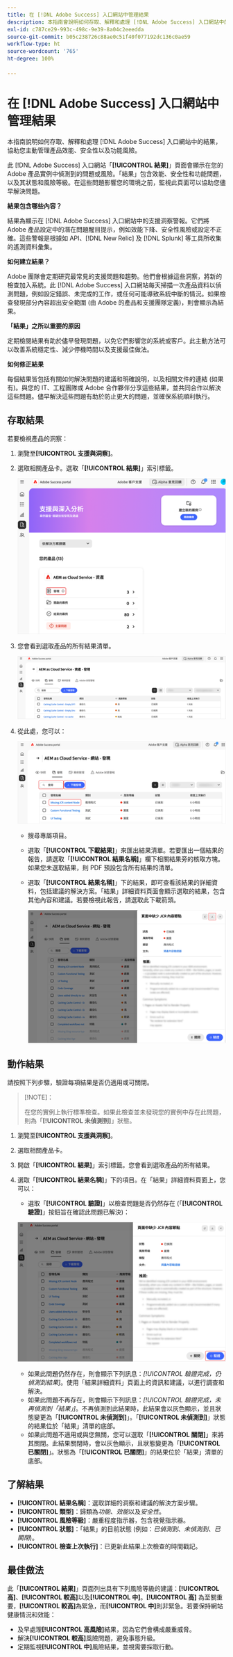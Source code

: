 ```yaml
---
title: 在 [!DNL Adobe Success] 入口網站中管理結果
description: 本指南會說明如何存取、解釋和處理 [!DNL Adobe Success] 入口網站中的結果，協助您主動管理產品效能、安全性以及功能風險。
exl-id: c787ce29-993c-498c-9e39-8a04c2eeedda
source-git-commit: b05c238726c88ae0c51f40f077192dc136c0ae59
workflow-type: ht
source-wordcount: '765'
ht-degree: 100%

---
```


# 在 [!DNL Adobe Success] 入口網站中管理結果

本指南說明如何存取、解釋和處理 [!DNL Adobe Success] 入口網站中的結果，協助您主動管理產品效能、安全性以及功能風險。

此 [!DNL Adobe Success] 入口網站「**[!UICONTROL 結果]**」頁面會顯示在您的 Adobe 產品實例中偵測到的問題或風險。「結果」包含效能、安全性和功能問題，以及其狀態和風險等級。在這些問題影響您的環境之前，監視此頁面可以協助您儘早解決問題。

**結果包含哪些內容？**

結果為顯示在 [!DNL Adobe Success] 入口網站中的支援洞察警報。它們將 Adobe 產品設定中的潛在問題醒目提示，例如效能下降、安全性風險或設定不正確。這些警報是根據如 API、[!DNL New Relic] 及 [!DNL Splunk] 等工具所收集的遙測資料彙集。

**如何建立結果？**

Adobe 團隊會定期研究最常見的支援問題和趨勢。他們會根據這些洞察，將新的檢查加入系統。此 [!DNL Adobe Success] 入口網站每天掃描一次產品資料以偵測問題，例如設定錯誤、未完成的工作，或任何可能導致系統中斷的情況。如果檢查發現部分內容超出安全範圍 (由 Adobe 的產品和支援團隊定義)，則會顯示為結果。

**「結果」之所以重要的原因**

定期檢閱結果有助於儘早發現問題，以免它們影響您的系統或客戶。此主動方法可以改善系統穩定性、減少停機時間以及支援最佳做法。

**如何修正結果**

每個結果皆包括有關如何解決問題的建議和明確說明，以及相關文件的連結 (如果有)。與您的 IT、工程團隊或 Adobe 合作夥伴分享這些結果，並共同合作以解決這些問題。儘早解決這些問題有助於防止更大的問題，並確保系統順利執行。


## 存取結果

若要檢視產品的洞察：

1. 瀏覽至&#x200B;**[!UICONTROL 支援與洞察]**。
1. 選取相關產品卡。選取「**[!UICONTROL 結果]**」索引標籤。

   ![asp-support-inisghts-findings](../../assets/asp-support-inisghts-findings.png)


1. 您會看到選取產品的所有結果清單。

   ![adobe-success-portal-findings](../../assets/adobe-success-portal-findings.png)

1. 從此處，您可以：

   ![adobe-success-portal-download](../../assets/adobe-success-portal-download.png)

   * 搜尋專屬項目。
   * 選取「**[!UICONTROL 下載結果]**」來匯出結果清單。若要匯出一個結果的報告，請選取「**[!UICONTROL 結果名稱]**」欄下相關結果旁的核取方塊。如果您未選取結果，則 PDF 預設包含所有結果的清單。
   * 選取「**[!UICONTROL 結果名稱]**」下的結果，即可查看該結果的詳細資料，包括建議的解決方案。「結果」詳細資料頁面會顯示選取的結果，包含其他內容和建議。若要檢視此報告，請選取此下載箭頭。


     ![findings-details](../../assets/findings-details.png)


## 動作結果

請按照下列步驟，驗證每項結果是否仍適用或可關閉。

>[!NOTE]：
>
>在您的實例上執行標準檢查。如果此檢查並未發現您的實例中存在此問題，則為「**[!UICONTROL 未偵測到]**」狀態。

1. 瀏覽至&#x200B;**[!UICONTROL 支援與洞察]**。
1. 選取相關產品卡。
1. 開啟「**[!UICONTROL 結果]**」索引標籤。您會看到選取產品的所有結果。
1. 選取「**[!UICONTROL 結果名稱]**」下的項目。在「結果」詳細資料頁面上，您可以：
   * 選取「**[!UICONTROL 驗證]**」以檢查問題是否仍然存在 (「**[!UICONTROL 驗證]**」按鈕旨在確認此問題已解決)：

   ![adobe-success-portal-validate](../../assets/adobe-success-portal-validate.png)


   * 如果此問題仍然存在，則會顯示下列訊息：*[!UICONTROL 驗證完成，仍偵測到結果]*。使用「結果詳細資料」頁面上的資訊和建議，以進行調查和解決。
   * 如果此問題不再存在，則會顯示下列訊息：*[!UICONTROL 驗證完成，未再偵測到「結果」]*。不再偵測到此結果時，此結果會以灰色顯示，並且狀態變更為「**[!UICONTROL 未偵測到]**」。「**[!UICONTROL 未偵測到]**」狀態的結果位於「結果」清單的底部。
   * 如果此問題不適用或與您無關，您可以選取「**[!UICONTROL 關閉]**」來將其關閉。此結果關閉時，會以灰色顯示，且狀態變更為「**[!UICONTROL 已關閉]**」。狀態為「**[!UICONTROL 已關閉]**」的結果位於「結果」清單的底部。

## 了解結果

* **[!UICONTROL 結果名稱]**：選取詳細的洞察和建議的解決方案步驟。
* **[!UICONTROL 類型]**：歸類為&#x200B;*功能*、*效能*&#x200B;以及&#x200B;*安全性*。
* **[!UICONTROL 風險等級]**：嚴重程度指示器，包含視覺指示器。
* **[!UICONTROL 狀態]**：「結果」的目前狀態 (例如：*已偵測到*、*未偵測到*、*已關閉*)。
* **[!UICONTROL 檢查上次執行]**：已更新此結果上次檢查的時間戳記。


## 最佳做法

此「**[!UICONTROL 結果]**」頁面列出具有下列風險等級的建議：**[!UICONTROL 高]**、**[!UICONTROL 較高]**&#x200B;以及&#x200B;**[!UICONTROL 中]**。**[!UICONTROL 高]** 為至關重要，**[!UICONTROL 較高]**&#x200B;為緊急，而&#x200B;**[!UICONTROL 中]**&#x200B;則非緊急。若要保持網站健康情況和效能：

* 及早處理&#x200B;**[!UICONTROL 高風險]**&#x200B;結果，因為它們會構成嚴重威脅。
* 解決&#x200B;**[!UICONTROL 較高]**&#x200B;風險問題，避免事態升級。
* 定期監視&#x200B;**[!UICONTROL 中]**&#x200B;風險結果，並視需要採取行動。
